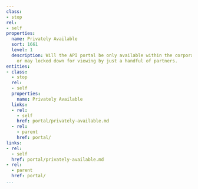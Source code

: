 ```yaml
---
class:
- stop
rel:
- self
properties:
  name: Privately Available
  sort: 1661
  level: 1
  description: Will the API portal be only available within the corporate firewall,
    or may locked down for viewing by just a handful of partners.
entities:
- class:
  - stop
  rel:
  - self
  properties:
    name: Privately Available
  links:
  - rel:
    - self
    href: portal/privately-available.md
  - rel:
    - parent
    href: portal/
links:
- rel:
  - self
  href: portal/privately-available.md
- rel:
  - parent
  href: portal/
...
```

